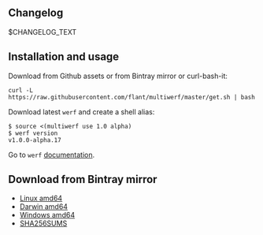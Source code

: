 Changelog
---------

$CHANGELOG_TEXT

Installation and usage
----------------------

Download from Github assets or from Bintray mirror or curl-bash-it:

```
curl -L https://raw.githubusercontent.com/flant/multiwerf/master/get.sh | bash
```

Download latest `werf` and create a shell alias:

```
$ source <(multiwerf use 1.0 alpha)
$ werf version
v1.0.0-alpha.17
```

Go to `werf` [documentation](https://flant.github.io/werf/).

Download from Bintray mirror
----------------------------

- [Linux amd64](https://dl.bintray.com/flant/multiwerf/$VERSION/multiwerf-linux-amd64-$VERSION)
- [Darwin amd64](https://dl.bintray.com/flant/multiwerf/$VERSION/multiwerf-darwin-amd64-$VERSION)
- [Windows amd64](https://dl.bintray.com/flant/multiwerf/$VERSION/multiwerf-windows-amd64-$VERSION.exe)
- [SHA256SUMS](https://dl.bintray.com/flant/multiwerf/$VERSION/SHA256SUMS)
